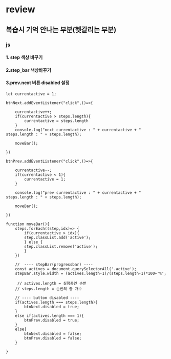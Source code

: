 # review

## 복습시 기억 안나는 부분(헷갈리는 부분)

### js

#### 1. step 색상 바꾸기

#### 2.step_bar 색상바꾸기

#### 3.prev.next 버튼 disabled 설정

    let currentactive = 1;

    btnNext.addEventListener("click",()=>{

        currentactive++;
        if(currentactive > steps.length){
            currentactive = steps.length
        }
        console.log("next currentactive : " + currentactive + " steps.length : " + steps.length);

        moveBar();

    })

    btnPrev.addEventListener("click",()=>{

        currentactive--;
        if(currentactive < 1){
            currentactive = 1;
        }

        console.log("prev currentactive : " + currentactive + " steps.length : " + steps.length);

        moveBar();

    })

    function moveBar(){
        steps.forEach((step,idx)=> {
            if(currentactive > idx){
            step.classList.add('active');
            } else {
            step.classList.remove('active');
            }
        })

        //  ---- stepBar(progressbar) ----
        const actives = document.querySelectorAll('.active');
        stepBar.style.width = (actives.length-1)/(steps.length-1)*100+'%';

         // actives.length = 실행중인 순번
        // steps.length = 순번의 총 개수

        // ---- button disabled ----
        if(actives.length === steps.length){
            btnNext.disabled = true;
        }
        else if(actives.length === 1){
            btnPrev.disabled = true;
        }
        else{
            btnNext.disabled = false;
            btnPrev.disabled = false;
        }

    }
